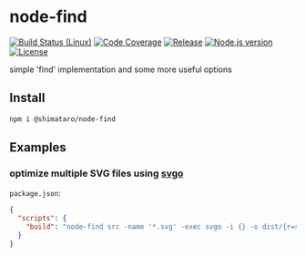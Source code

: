 # node-find

[![Build Status (Linux)][image-build-linux]][link-build-linux]
[![Code Coverage][image-code-coverage]][link-code-coverage]
[![Release][image-release]][link-release]
[![Node.js version][image-engine]][link-engine]
[![License][image-license]][link-license]

simple 'find' implementation and some more useful options

## Install

```bash
npm i @shimataro/node-find
```

## Examples

### optimize multiple SVG files using [svgo](https://www.npmjs.com/package/svgo)

`package.json`:

```json
{
  "scripts": {
    "build": "node-find src -name '*.svg' -exec svgo -i {} -o dist/{r=src} \\;"
  }
}
```

[image-build-linux]: https://github.com/shimataro/node-find/workflows/Linux/badge.svg
[link-build-linux]: https://github.com/shimataro/node-find/actions?query=workflow%3ALinux
[image-code-coverage]: https://img.shields.io/codecov/c/github/shimataro/node-find/develop.svg
[link-code-coverage]: https://codecov.io/gh/shimataro/node-find
[image-release]: https://img.shields.io/github/release/shimataro/node-find.svg
[link-release]: https://github.com/shimataro/node-find/releases
[image-engine]: https://img.shields.io/node/v/@shimataro/node-find.svg
[link-engine]: https://nodejs.org/
[image-license]: https://img.shields.io/github/license/shimataro/node-find.svg
[link-license]: ./LICENSE
